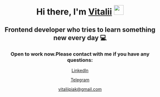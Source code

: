<h1 align="center">Hi there, I'm <a href="https://piakasso.github.io/cv" target="_blank">Vitalii</a> 
<img src="https://github.com/blackcater/blackcater/raw/main/images/Hi.gif" height="32"/></h1>
<h2 align="center">Frontend developer who tries to learn something new every day 💻</h2>

<h3 align="center">Open to work now.Please contact with me if you have any questions:</h3>

  <p align="center"><a href="https://www.linkedin.com/in/piakasso" target="_blank">LinkedIn</a></p>
  <p align="center"><a href="https://t.me/piakasso" target="_blank">Telegram</p>
      <p align="center"><a href="mailto:vitaliipiak@gmail.com" target="_blank">vitaliipiak@gmail.com</p>





<!--
**Piakasso/Piakasso** is a ✨ _special_ ✨ repository because its `README.md` (this file) appears on your GitHub profile.

Here are some ideas to get you started:

- 🔭 I’m currently working on ...
- 🌱 I’m currently learning ...
- 👯 I’m looking to collaborate on ...
- 🤔 I’m looking for help with ...
- 💬 Ask me about ...
- 📫 How to reach me: ...
- 😄 Pronouns: ...
- ⚡ Fun fact: ...
-->
